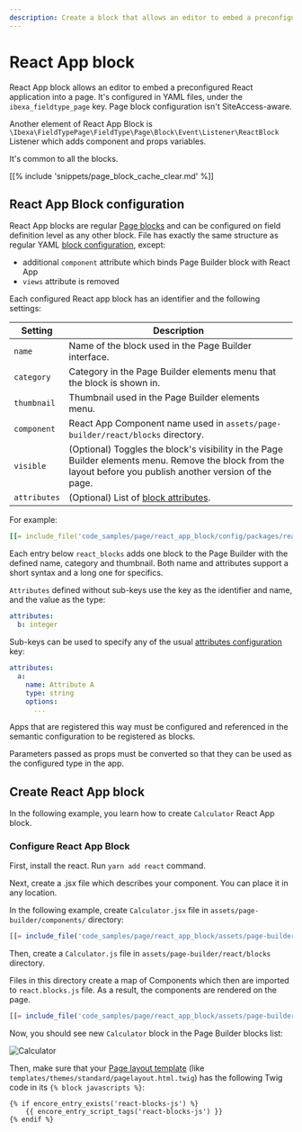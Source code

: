 ```yaml
---
description: Create a block that allows an editor to embed a preconfigured React component into a page.
---
```


# React App block

React App block allows an editor to embed a preconfigured React application into a page.
It's configured in YAML files, under the `ibexa_fieldtype_page` key.
Page block configuration isn't SiteAccess-aware.

Another element of React App Block is `\Ibexa\FieldTypePage\FieldType\Page\Block\Event\Listener\ReactBlock` Listener 
which adds component and props variables.

It's common to all the blocks.

[[% include 'snippets/page_block_cache_clear.md' %]]

## React App Block configuration

React App blocks are regular [Page blocks](page_blocks.md) and can be configured on field definition level as any other block.
File has exactly the same structure as regular YAML [block configuration](create_custom_page_block.md#configure-block), except:

- additional `component` attribute which binds Page Builder block with React App
- `views` attribute is removed

Each configured React app block has an identifier and the following settings:

| Setting      | Description                                                                                                                                                   |
|--------------|---------------------------------------------------------------------------------------------------------------------------------------------------------------|
| `name`       | Name of the block used in the Page Builder interface.                                                                                                         |
| `category`   | Category in the Page Builder elements menu that the block is shown in.                                                                                        |
| `thumbnail`  | Thumbnail used in the Page Builder elements menu.                                                                                                             |
| `component`  | React App Component name used in `assets/page-builder/react/blocks` directory.                                                                                |
| `visible`    | (Optional) Toggles the block's visibility in the Page Builder elements menu. Remove the block from the layout before you publish another version of the page. |
| `attributes` | (Optional) List of [block attributes](page_block_attributes.md).                                                                                              |

For example:

``` yaml
[[= include_file('code_samples/page/react_app_block/config/packages/react_blocks.yaml') =]]
```

Each entry below `react_blocks` adds one block to the Page Builder with the defined name, category and thumbnail.
Both name and attributes support a short syntax and a long one for specifics.

`Attributes` defined without sub-keys use the key as the identifier and name, and the value as the type:

``` yaml
attributes:
  b: integer
```

Sub-keys can be used to specify any of the usual [attributes configuration](page_block_attributes.md) key:

``` yaml
attributes:
  a:
    name: Attribute A
    type: string
    options:
      ...
```

Apps that are registered this way must be configured and referenced in the 
semantic configuration to be registered as blocks.

Parameters passed as props must be converted so that they can be used as the configured type in the app.

## Create React App block

In the following example, you learn how to create `Calculator` React App block.

### Configure React App Block

First, install the react.
Run `yarn add react` command.

Next, create a .jsx file which describes your component.
You can place it in any location.

In the following example, create `Calculator.jsx` file in `assets/page-builder/components/` directory:

``` js
[[= include_file('code_samples/page/react_app_block/assets/page-builder/components/Calculator.jsx') =]]
```

Then, create a `Calculator.js` file in `assets/page-builder/react/blocks` directory.

Files in this directory create a map of Components which then are imported to `react.blocks.js` file.
As a result, the components are rendered on the page. 

``` js
[[= include_file('code_samples/page/react_app_block/assets/page-builder/react/blocks/Calculator.js') =]]
```

Now, you should see new `Calculator` block in the Page Builder blocks list:

![Calculator](calculator.png "Calculator - React App Block")

Then, make sure that your [Page layout template](template_configuration.md#page-layout) (like `templates/themes/standard/pagelayout.html.twig`) has the following Twig code in its `{% block javascripts %}`:

``` twig
{% if encore_entry_exists('react-blocks-js') %}
    {{ encore_entry_script_tags('react-blocks-js') }}
{% endif %}
```